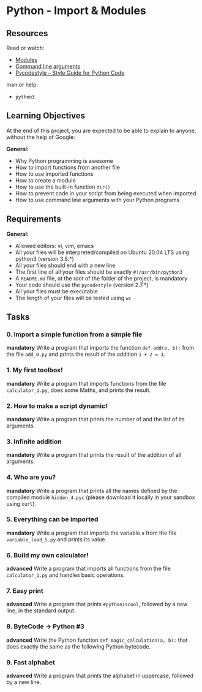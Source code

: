 # Python - Import & Modules

## Resources
Read or watch:

- [Modules](https://docs.python.org/3/tutorial/modules.html)
- [Command line arguments](https://docs.python.org/3/tutorial/stdlib.html#command-line-arguments)
- [Pycodestyle – Style Guide for Python Code](https://pypi.org/project/pycodestyle/)

man or help:

- `python3`

## Learning Objectives
At the end of this project, you are expected to be able to explain to anyone, without the help of Google:

**General:**
- Why Python programming is awesome
- How to import functions from another file
- How to use imported functions
- How to create a module
- How to use the built-in function `dir()`
- How to prevent code in your script from being executed when imported
- How to use command line arguments with your Python programs

## Requirements
**General:**
- Allowed editors: vi, vim, emacs
- All your files will be interpreted/compiled on Ubuntu 20.04 LTS using python3 (version 3.8.*)
- All your files should end with a new line
- The first line of all your files should be exactly `#!/usr/bin/python3`
- A `README.md` file, at the root of the folder of the project, is mandatory
- Your code should use the `pycodestyle` (version 2.7.*)
- All your files must be executable
- The length of your files will be tested using `wc`

## Tasks
### 0. Import a simple function from a simple file
**mandatory**
Write a program that imports the function `def add(a, b):` from the file `add_0.py` and prints the result of the addition `1 + 2 = 3`.

### 1. My first toolbox!
**mandatory**
Write a program that imports functions from the file `calculator_1.py`, does some Maths, and prints the result.

### 2. How to make a script dynamic!
**mandatory**
Write a program that prints the number of and the list of its arguments.

### 3. Infinite addition
**mandatory**
Write a program that prints the result of the addition of all arguments.

### 4. Who are you?
**mandatory**
Write a program that prints all the names defined by the compiled module `hidden_4.pyc` (please download it locally in your sandbox using `curl`).

### 5. Everything can be imported
**mandatory**
Write a program that imports the variable `a` from the file `variable_load_5.py` and prints its value.

### 6. Build my own calculator!
**advanced**
Write a program that imports all functions from the file `calculator_1.py` and handles basic operations.

### 7. Easy print
**advanced**
Write a program that prints `#pythoniscool`, followed by a new line, in the standard output.

### 8. ByteCode -> Python #3
**advanced**
Write the Python function `def magic_calculation(a, b):` that does exactly the same as the following Python bytecode.

### 9. Fast alphabet
**advanced**
Write a program that prints the alphabet in uppercase, followed by a new line.
